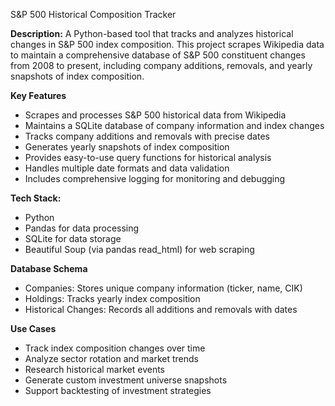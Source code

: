 S&P 500 Historical Composition Tracker

**Description:**
A Python-based tool that tracks and analyzes historical changes in S&P 500 index composition. This project scrapes Wikipedia data to maintain a comprehensive database of S&P 500 constituent changes from 2008 to present, including company additions, removals, and yearly snapshots of index composition.

**Key Features**
- Scrapes and processes S&P 500 historical data from Wikipedia
- Maintains a SQLite database of company information and index changes
- Tracks company additions and removals with precise dates
- Generates yearly snapshots of index composition
- Provides easy-to-use query functions for historical analysis
- Handles multiple date formats and data validation
- Includes comprehensive logging for monitoring and debugging

**Tech Stack:**
- Python
- Pandas for data processing
- SQLite for data storage
- Beautiful Soup (via pandas read_html) for web scraping

**Database Schema**
- Companies: Stores unique company information (ticker, name, CIK)
- Holdings: Tracks yearly index composition
- Historical Changes: Records all additions and removals with dates

**Use Cases**
- Track index composition changes over time
- Analyze sector rotation and market trends
- Research historical market events
- Generate custom investment universe snapshots
- Support backtesting of investment strategies

